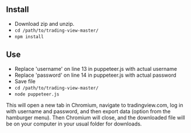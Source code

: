 ## Install

* Download zip and unzip.
* `cd /path/to/trading-view-master/`
* `npm install`

## Use

* Replace 'username' on line 13 in puppeteer.js with
 actual username
* Replace 'password' on line 14 in puppeteer.js with 
 actual password
* Save file
* `cd /path/to/trading-view-master/`
* `node puppeteer.js`

This will open a new tab in Chromium, navigate to tradingview.com, log in with username and password, and
then export data (option from the hamburger menu). Then
Chromium will close, and the downloaded file will be on
your computer in your usual folder for downloads.
